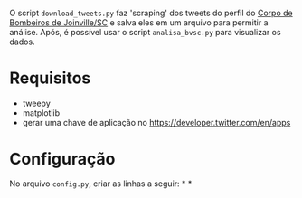 ######

O script `download_tweets.py` faz 'scraping' dos tweets do perfil do [Corpo de Bombeiros de Joinville/SC](https://twitter.com/bvsc_joinville) e salva eles em um arquivo para permitir a análise. Após, é possível usar o script `analisa_bvsc.py` para visualizar os dados.

# Requisitos
* tweepy
* matplotlib
* gerar uma chave de aplicação no https://developer.twitter.com/en/apps

# Configuração

No arquivo `config.py`, criar as linhas a seguir:
*
*